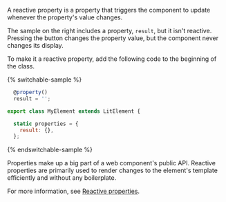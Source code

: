 A reactive property is a property that triggers the component to update whenever the property's value changes.

The sample on the right includes a property, `result`, but it isn't reactive. Pressing the button changes the property value, but the component never changes its display.

To make it a reactive property, add the following code to the beginning of the class.

{% switchable-sample %}

```ts
  @property()
  result = '';
```

```js
export class MyElement extends LitElement {

  static properties = {
    result: {},
  };
```

{% endswitchable-sample %}

Properties make up a big part of a web component's public API. Reactive properties are primarily used to render changes to the element's template efficiently and without any boilerplate.

For more information, see [Reactive properties](https://lit.dev/docs/components/properties/).
